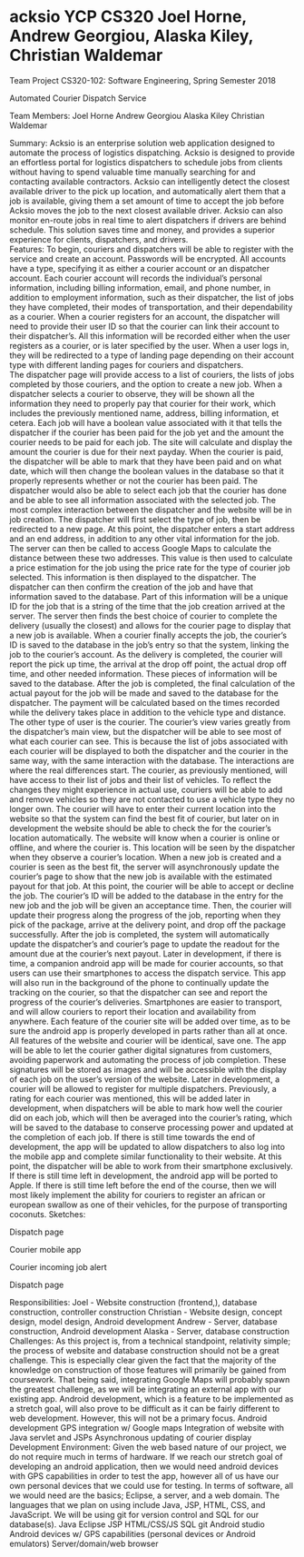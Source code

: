 # acksio YCP CS320 Joel Horne, Andrew Georgiou, Alaska Kiley, Christian Waldemar
Team Project
CS320-102: Software Engineering, Spring Semester 2018

Automated Courier Dispatch Service

Team Members:
Joel Horne
Andrew Georgiou
Alaska Kiley 
Christian Waldemar

Summary: 
Acksio is an enterprise solution web application designed to automate the process of logistics dispatching. Acksio is designed to provide an effortless portal for logistics dispatchers to schedule jobs from clients without having to spend valuable time manually searching for and contacting available contractors. Acksio can intelligently detect the closest available driver to the pick up location, and automatically alert them that a job is available, giving them a set amount of time to accept the job before Acksio moves the job to the next closest available driver. Acksio can also monitor en-route jobs in real time to alert dispatchers if drivers are behind schedule. This solution saves time and money, and provides a superior experience for clients, dispatchers, and drivers.   
Features: 
To begin, couriers and dispatchers will be able to register with the service and create an account. Passwords will be encrypted. All accounts have a type, specifying it as either a courier account or an dispatcher account. Each courier account will records the individual’s personal information, including billing information, email, and phone number, in addition to employment information, such as their dispatcher, the list of jobs they have completed, their modes of transportation, and their dependability as a courier. When a courier registers for an account, the dispatcher will need to provide their user ID so that the courier can link their account to their dispatcher’s. All this information will be recorded either when the user registers as a courier, or is later specified by the user. 
When a user logs in, they will be redirected to a type of landing page depending on their account type with different landing pages for couriers and dispatchers.  
The dispatcher page will provide access to a list of couriers, the lists of jobs completed by those couriers, and the option to create a new job. When a dispatcher selects a courier to observe, they will be shown all the information they need to properly pay that courier for their work, which includes the previously mentioned name, address, billing information, et cetera. Each job will have a boolean value associated with it that tells the dispatcher if the courier has been paid for the job yet and the amount the courier needs to be paid for each job. The site will calculate and display the amount the courier is due for their next payday. When the courier is paid, the dispatcher will be able to mark that they have been paid and on what date, which will then change the boolean values in the database so that it properly represents whether or not the courier has been paid. The dispatcher would also be able to select each job that the courier has done and be able to see all information associated with the selected job. The most complex interaction between the dispatcher and the website will be in job creation. The dispatcher will first select the type of job, then be redirected to a new page. At this point, the dispatcher enters a start address and an end address, in addition to any other vital information for the job. The server can then be called to access Google Maps to calculate the distance between these two addresses. This value is then used to calculate a price estimation for the job using the price rate for the type of courier job selected. This information is then displayed to the dispatcher. The dispatcher can then confirm the creation of the job and have that information saved to the database. Part of this information will be a unique ID for the job that is a string of the time that the job creation arrived at the server. The server then finds the best choice of courier to complete the delivery (usually the closest) and allows for the courier page to display that a new job is available. When a courier finally accepts the job, the courier’s ID is saved to the database in the job’s entry so that the system, linking the job to the courier’s account. As the delivery is completed, the courier will report the pick up time, the arrival at the drop off point, the actual drop off time, and other needed information. These pieces of information will be saved to the database. After the job is completed, the final calculation of the actual payout for the job will be made and saved to the database for the dispatcher. The payment will be calculated based on the times recorded while the delivery takes place in addition to the vehicle type and distance.
The other type of user is the courier. The courier’s view varies greatly from the dispatcher’s main view, but the dispatcher will be able to see most of what each courier can see. This is because the list of jobs associated with each courier will be displayed to both the dispatcher and the courier in the same way, with the same interaction with the database. The interactions are where the real differences start. The courier, as previously mentioned, will have access to their list of jobs and their list of vehicles. To reflect the changes they might experience in actual use, couriers will be able to add and remove vehicles so they are not contacted to use a vehicle type they no longer own. The courier will have to enter their current location into the website so that the system can find the best fit of courier, but later on in development the website should be able to check the for the courier’s location automatically. The website will know when a courier is online or offline, and where the courier is. This location will be seen by the dispatcher when they observe a courier’s location.
When a new job is created and a courier is seen as the best fit, the server will asynchronously update the courier’s page to show that the new job is available with the estimated payout for that job.  At this point, the courier will be able to accept or decline the job. The courier’s ID will be added to the database in the entry for the new job and the job will be given an acceptance time. Then, the courier will update their progress along the progress of the job, reporting when they pick of the package, arrive at the delivery point, and drop off the package successfully. After the job is completed, the system will automatically update the dispatcher’s and courier’s page to update the readout for the amount due at the courier’s next payout.
Later in development, if there is time, a companion android app will be made for courier accounts, so that users can use their smartphones to access the dispatch service. This app will also run in the background of the phone to continually update the tracking on the courier, so that the dispatcher can see and report the progress of the courier’s deliveries. Smartphones are easier to transport, and will allow couriers to report their location and availability from anywhere. Each feature of the courier site will be added over time, as to be sure the android app is properly developed in parts rather than all at once. All features of the website and courier will be identical, save one. The app will be able to let the courier gather digital signatures from customers, avoiding paperwork and automating the process of job completion. These signatures will be stored as images and will be accessible with the display of each job on the user’s version of the website. Later in development, a courier will be allowed to register for multiple dispatchers. Previously, a rating for each courier was mentioned, this will be added later in development, when dispatchers will be able to mark how well the courier did on each job, which will then be averaged into the courier’s rating, which will be saved to the database to conserve processing power and updated at the completion of each job.
If there is still time towards the end of development, the app will be updated to allow dispatchers to also log into the mobile app and complete similar functionality to their website. At this point, the dispatcher will be able to work from their smartphone exclusively. 
If there is still time left in development, the android app will be ported to Apple. If there is still time left before the end of the course, then we will most likely implement the ability for couriers to register an african or european swallow as one of their vehicles, for the purpose of transporting coconuts. 
Sketches:

Dispatch page

Courier mobile app

Courier incoming job alert



Dispatch page

Responsibilities:
Joel - Website construction (frontend,), database construction, controller construction
Christian - Website design, concept design, model design, Android development
Andrew - Server, database construction, Android development
Alaska - Server, database construction
Challenges:
As this project is, from a technical standpoint, relativity simple; the process of website and database construction should not be a great challenge. This is especially clear given the fact that the majority of the knowledge on construction of those features will primarily be gained from coursework. That being said, integrating Google Maps will probably spawn the greatest challenge, as we will be integrating an external app with our existing app. Android development, which is a feature to be implemented as a stretch goal, will also prove to be difficult as it can be fairly different to web development. However, this will not be a primary focus.
Android development
GPS integration w/ Google maps
Integration of website with Java servlet and JSPs
Asynchronous updating of courier display
Development Environment:
Given the web based nature of our project, we do not require much in terms of hardware. If we reach our stretch goal of developing an android application, then we would need android devices with GPS capabilities in order to test the app, however all of us have our own personal devices that we could use for testing. In terms of software, all we would need are the basics; Eclipse, a server, and a web domain. The languages that we plan on using include Java, JSP, HTML, CSS, and JavaScript. We will be using git for version control and SQL for our database(s). 
Java
Eclipse
JSP
HTML/CSS/JS
SQL
git
Android studio
Android devices w/ GPS capabilities (personal devices or Android emulators) 
Server/domain/web browser
